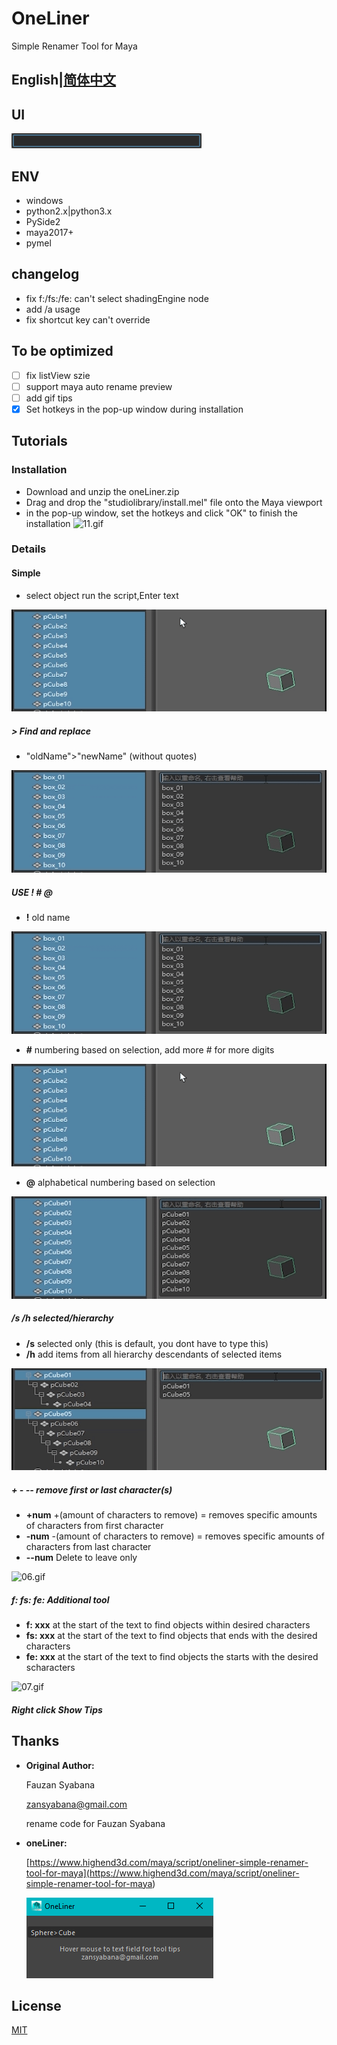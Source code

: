 # OneLiner

Simple Renamer Tool for Maya

## English|[简体中文](README_zh.md)

## UI

![image.png](images/10.png)

## ENV

- windows
- python2.x|python3.x
- PySide2
- maya2017+
- pymel

## changelog

- fix f:/fs:/fe: can't select shadingEngine node
- add /a usage
- fix shortcut key can't override

## To be optimized

- [ ] fix listView szie
- [ ] support maya auto rename preview
- [ ] add gif tips
- [x] Set hotkeys in the pop-up window during installation

## Tutorials

### Installation

- Download and unzip the oneLiner.zip
- Drag and drop the "studiolibrary/install.mel" file onto the Maya viewport
- in the pop-up window, set the hotkeys and click "OK" to finish the installation
![11.gif](images/11.gif)

### Details

#### Simple

- select object run the script,Enter text

![01.gif](images/01.gif)

##### > Find and replace

- "oldName">"newName" (without quotes)

![03.gif](images/03.gif)

##### USE ! # @

- **!** old name

![02.gif](images/02.gif)

- **#** numbering based on selection, add more # for more digits

![01.gif](images/01.gif)

- **@** alphabetical numbering based on selection

![04.gif](images/04.gif)

##### /s /h selected/hierarchy

- **/s** selected only (this is default, you dont have to type this)
- **/h** add items from all hierarchy descendants of selected items

![05.gif](images/05.gif)

##### + - -- remove first or last character(s)

- **+num** +(amount of characters to remove) = removes specific amounts of characters from first character
- **-num** -(amount of characters to remove) = removes specific amounts of characters from last character
- **--num** Delete to leave only

![06.gif](images/06.gif)

##### f: fs: fe: Additional tool

- **f: xxx** at the start of the text to find objects within desired characters
- **fs: xxx** at the start of the text to find objects that ends with the desired characters
- **fe: xxx** at the start of the text to find objects the starts with the desired scharacters

![07.gif](images/07.gif)

##### Right click Show Tips

## Thanks

- **Original Author:**

    Fauzan Syabana

    zansyabana@gmail.com

    rename code for Fauzan Syabana

- **oneLiner:**

    [https://www.highend3d.com/maya/script/oneliner-simple-renamer-tool-for-maya](<https://www.highend3d.com/maya/script/oneliner-simple-renamer-tool-for-maya>)

    ![09.png](images/09.png)

## License

[MIT](LICENSE)
